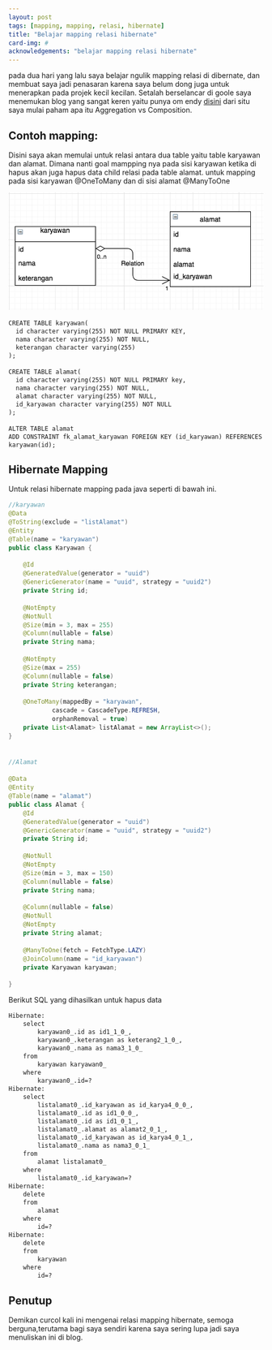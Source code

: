 ```yaml
---
layout: post
tags: [mapping, mapping, relasi, hibernate]
title: "Belajar mapping relasi hibernate"
card-img: #
acknowledgements: "belajar mapping relasi hibernate"
---
```

pada dua hari yang lalu saya belajar ngulik mapping relasi di dibernate, dan membuat saya jadi penasaran karena saya belum dong juga untuk menerapkan pada projek kecil kecilan. Setalah berselancar di goole saya menemukan blog yang sangat keren yaitu punya om endy <a href="https://software.endy.muhardin.com/java/memahami-mapping-relasi-hibernate/">disini</a> dari situ saya mulai paham apa itu Aggregation vs Composition.

## Contoh mapping:

Disini saya akan memulai untuk relasi antara dua table yaitu table karyawan dan alamat. Dimana nanti goal mampping nya pada sisi karyawan ketika di hapus akan juga hapus data child relasi pada table alamat. untuk mapping pada sisi karyawan @OneToMany dan di sisi alamat @ManyToOne

![pic1](/img/post/001/belajar-mapping-relasi-hibernate.png)


```
CREATE TABLE karyawan(
  id character varying(255) NOT NULL PRIMARY KEY,
  nama character varying(255) NOT NULL,
  keterangan character varying(255)
);

CREATE TABLE alamat(
  id character varying(255) NOT NULL PRIMARY key,
  nama character varying(255) NOT NULL,
  alamat character varying(255) NOT NULL,
  id_karyawan character varying(255) NOT NULL
);

ALTER TABLE alamat
ADD CONSTRAINT fk_alamat_karyawan FOREIGN KEY (id_karyawan) REFERENCES karyawan(id);

```


## Hibernate Mapping
Untuk relasi hibernate mapping pada java seperti di bawah ini.

```java
//karyawan
@Data
@ToString(exclude = "listAlamat")
@Entity
@Table(name = "karyawan")
public class Karyawan {

    @Id
    @GeneratedValue(generator = "uuid")
    @GenericGenerator(name = "uuid", strategy = "uuid2")
    private String id;

    @NotEmpty
    @NotNull
    @Size(min = 3, max = 255)
    @Column(nullable = false)
    private String nama;

    @NotEmpty
    @Size(max = 255)
    @Column(nullable = false)
    private String keterangan;

    @OneToMany(mappedBy = "karyawan",
            cascade = CascadeType.REFRESH,
            orphanRemoval = true)
    private List<Alamat> listAlamat = new ArrayList<>();
}


//Alamat

@Data
@Entity
@Table(name = "alamat")
public class Alamat {
    @Id
    @GeneratedValue(generator = "uuid")
    @GenericGenerator(name = "uuid", strategy = "uuid2")
    private String id;

    @NotNull
    @NotEmpty
    @Size(min = 3, max = 150)
    @Column(nullable = false)
    private String nama;

    @Column(nullable = false)
    @NotNull
    @NotEmpty
    private String alamat;

    @ManyToOne(fetch = FetchType.LAZY)
    @JoinColumn(name = "id_karyawan")
    private Karyawan karyawan;

}
```
Berikut SQL yang dihasilkan untuk hapus data

```
Hibernate: 
    select
        karyawan0_.id as id1_1_0_,
        karyawan0_.keterangan as keterang2_1_0_,
        karyawan0_.nama as nama3_1_0_ 
    from
        karyawan karyawan0_ 
    where
        karyawan0_.id=?
Hibernate: 
    select
        listalamat0_.id_karyawan as id_karya4_0_0_,
        listalamat0_.id as id1_0_0_,
        listalamat0_.id as id1_0_1_,
        listalamat0_.alamat as alamat2_0_1_,
        listalamat0_.id_karyawan as id_karya4_0_1_,
        listalamat0_.nama as nama3_0_1_ 
    from
        alamat listalamat0_ 
    where
        listalamat0_.id_karyawan=?
Hibernate: 
    delete 
    from
        alamat 
    where
        id=?
Hibernate: 
    delete 
    from
        karyawan 
    where
        id=?
```

## Penutup
Demikan curcol kali ini mengenai relasi mapping hibernate, semoga berguna,terutama bagi saya sendiri karena saya sering lupa jadi saya menuliskan ini di blog.
